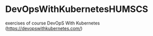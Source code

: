 # DevOpsWithKubernetesHUMSCS
exercises of course DevOpS With Kubernetes (https://devopswithkubernetes.com/)
